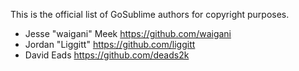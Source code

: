 This is the official list of GoSublime authors for copyright purposes.

* Jesse "waigani" Meek https://github.com/waigani
* Jordan "Liggitt" https://github.com/liggitt
* David Eads https://github.com/deads2k